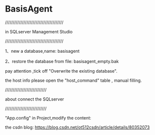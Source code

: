 # BasisAgent


//////////////////////////////////////

in SQLserver Management Studio 

//////////////////////////////////////

1、new a database,name: basisagent

2、restore the database from file: basisagent_empty.bak 

pay attention ,tick off "Overwrite the existing database".

the host info please open the "host_command" table , manual filling.




///////////////////////////

about connect the SQLserver

///////////////////////////


"App.config" in Project,modify the content:



the csdn blog:
https://blog.csdn.net/ot512csdn/article/details/80352073
